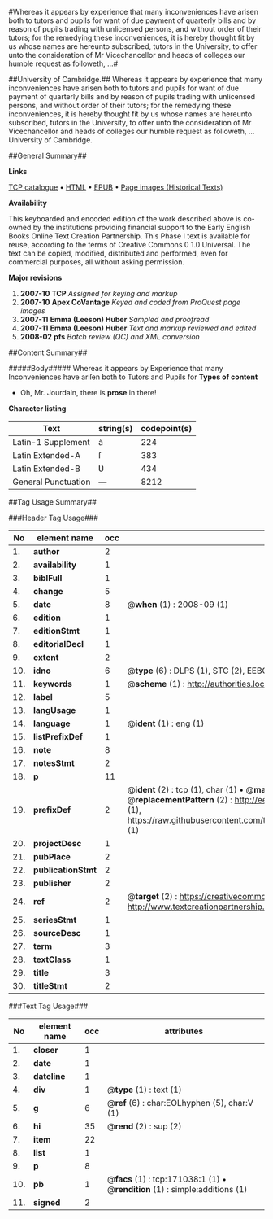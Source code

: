 #Whereas it appears by experience that many inconveniences have arisen both to tutors and pupils for want of due payment of quarterly bills and by reason of pupils trading with unlicensed persons, and without order of their tutors; for the remedying these inconveniences, it is hereby thought fit by us whose names are hereunto subscribed, tutors in the University, to offer unto the consideration of Mr Vicechancellor and heads of colleges our humble request as followeth, ...#

##University of Cambridge.##
Whereas it appears by experience that many inconveniences have arisen both to tutors and pupils for want of due payment of quarterly bills and by reason of pupils trading with unlicensed persons, and without order of their tutors; for the remedying these inconveniences, it is hereby thought fit by us whose names are hereunto subscribed, tutors in the University, to offer unto the consideration of Mr Vicechancellor and heads of colleges our humble request as followeth, ...
University of Cambridge.

##General Summary##

**Links**

[TCP catalogue](http://www.ota.ox.ac.uk/tcp/)  • 
[HTML](http://tei.it.ox.ac.uk/tcp/Texts-HTML/free/A79/A79380.html)  • 
[EPUB](http://tei.it.ox.ac.uk/tcp/Texts-EPUB/free/A79/A79380.epub) • 
[Page images (Historical Texts)](https://data.historicaltexts.jisc.ac.uk/view?pubId=eebo-99898032e&pageId=eebo-99898032e-171038-1)

**Availability**

This keyboarded and encoded edition of the
	       work described above is co-owned by the institutions
	       providing financial support to the Early English Books
	       Online Text Creation Partnership. This Phase I text is
	       available for reuse, according to the terms of Creative
	       Commons 0 1.0 Universal. The text can be copied,
	       modified, distributed and performed, even for
	       commercial purposes, all without asking permission.

**Major revisions**

1. __2007-10__ __TCP__ *Assigned for keying and markup*
1. __2007-10__ __Apex CoVantage__ *Keyed and coded from ProQuest page images*
1. __2007-11__ __Emma (Leeson) Huber__ *Sampled and proofread*
1. __2007-11__ __Emma (Leeson) Huber__ *Text and markup reviewed and edited*
1. __2008-02__ __pfs__ *Batch review (QC) and XML conversion*

##Content Summary##

#####Body#####
Whereas it appears by Experience that many Inconveniences have ariſen both to Tutors and Pupils for 
**Types of content**

  * Oh, Mr. Jourdain, there is **prose** in there!

**Character listing**


|Text|string(s)|codepoint(s)|
|---|---|---|
|Latin-1 Supplement|à|224|
|Latin Extended-A|ſ|383|
|Latin Extended-B|Ʋ|434|
|General Punctuation|—|8212|

##Tag Usage Summary##

###Header Tag Usage###

|No|element name|occ|attributes|
|---|---|---|---|
|1.|__author__|2||
|2.|__availability__|1||
|3.|__biblFull__|1||
|4.|__change__|5||
|5.|__date__|8| @__when__ (1) : 2008-09 (1)|
|6.|__edition__|1||
|7.|__editionStmt__|1||
|8.|__editorialDecl__|1||
|9.|__extent__|2||
|10.|__idno__|6| @__type__ (6) : DLPS (1), STC (2), EEBO-CITATION (1), PROQUEST (1), VID (1)|
|11.|__keywords__|1| @__scheme__ (1) : http://authorities.loc.gov/ (1)|
|12.|__label__|5||
|13.|__langUsage__|1||
|14.|__language__|1| @__ident__ (1) : eng (1)|
|15.|__listPrefixDef__|1||
|16.|__note__|8||
|17.|__notesStmt__|2||
|18.|__p__|11||
|19.|__prefixDef__|2| @__ident__ (2) : tcp (1), char (1)  •  @__matchPattern__ (2) : ([0-9\-]+):([0-9IVX]+) (1), (.+) (1)  •  @__replacementPattern__ (2) : http://eebo.chadwyck.com/downloadtiff?vid=$1&page=$2 (1), https://raw.githubusercontent.com/textcreationpartnership/Texts/master/tcpchars.xml#$1 (1)|
|20.|__projectDesc__|1||
|21.|__pubPlace__|2||
|22.|__publicationStmt__|2||
|23.|__publisher__|2||
|24.|__ref__|2| @__target__ (2) : https://creativecommons.org/publicdomain/zero/1.0/ (1), http://www.textcreationpartnership.org/docs/. (1)|
|25.|__seriesStmt__|1||
|26.|__sourceDesc__|1||
|27.|__term__|3||
|28.|__textClass__|1||
|29.|__title__|3||
|30.|__titleStmt__|2||


###Text Tag Usage###

|No|element name|occ|attributes|
|---|---|---|---|
|1.|__closer__|1||
|2.|__date__|1||
|3.|__dateline__|1||
|4.|__div__|1| @__type__ (1) : text (1)|
|5.|__g__|6| @__ref__ (6) : char:EOLhyphen (5), char:V (1)|
|6.|__hi__|35| @__rend__ (2) : sup (2)|
|7.|__item__|22||
|8.|__list__|1||
|9.|__p__|8||
|10.|__pb__|1| @__facs__ (1) : tcp:171038:1 (1)  •  @__rendition__ (1) : simple:additions (1)|
|11.|__signed__|2||
